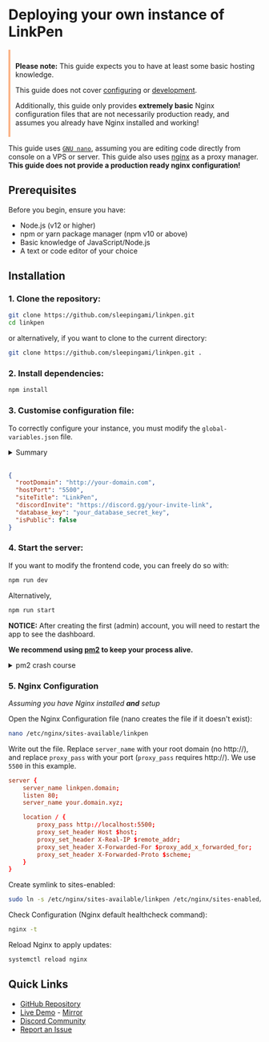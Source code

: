 # Deploying your own instance of LinkPen
<div style="border-left: 4px solid #fab387; padding: 10px 9px 6px 10px;">
    <p><b>Please note:</b> This guide expects you to have at least some basic hosting knowledge.</p>
    <p>This guide does not cover <a href="https://docs.linkpen.xyz/configuration.html" target="_blank">configuring</a> or <a href="https://docs.linkpen.xyz/development.html" target="_blank">development</a>.</p>
    <p>Additionally, this guide only provides <b>extremely basic</b> Nginx configuration files that are not necessarily production ready, and assumes you already have Nginx installed and working!</p>
</div>

This guide uses [`GNU nano`](https://nano-editor.org/), assuming you are editing code directly from console on a VPS or server.
This guide also uses [nginx](https://nginx.org/) as a proxy manager. **This guide does not provide a production ready nginx configuration!**

## Prerequisites

Before you begin, ensure you have:
- Node.js (v12 or higher)
- npm or yarn package manager (npm v10 or above)
- Basic knowledge of JavaScript/Node.js
- A text or code editor of your choice

## Installation

### 1. Clone the repository:
```bash
git clone https://github.com/sleepingami/linkpen.git
cd linkpen
```

or alternatively, if you want to clone to the current directory:
```bash
git clone https://github.com/sleepingami/linkpen.git .
```

### 2. Install dependencies:
```bash
npm install
```

### 3. Customise configuration file:

To correctly configure your instance, you must modify the `global-variables.json` file.
<details>
<summary style="cursor:pointer;">Summary</summary>
<ul>
    <li>rootDomain - Your instances root domain. You must include http://</li>
    <li>hostPort - The port you want to use. We recommend 5500 or 8800.</li>
    <li>siteTitle - The title of your instance. Must be a string of 8 characters or less.</li>
    <li>discordInvite - An invite to your community discord. This is optional.</li>
    <li>database_key - A private database key. DO NOT SHARE THIS WITH ANYONE!</li>
    <li>isPublic - Set to true to allow account creations. You won't be able to create any accounts, not even your own, if this is false. The first account, preferrably yours, will be an admin account!</li>
</ul>
</details><br>

```json
{
  "rootDomain": "http://your-domain.com",
  "hostPort": "5500",
  "siteTitle": "LinkPen",
  "discordInvite": "https://discord.gg/your-invite-link",
  "database_key": "your_database_secret_key",
  "isPublic": false
}
```

### 4. Start the server:

If you want to modify the frontend code, you can freely do so with:
```bash
npm run dev
```
Alternatively,
```bash
npm run start
```

**NOTICE:** After creating the first (admin) account, you will need to restart the app to see the dashboard.

**We recommend using [pm2](https://pm2.keymetrics.io/) to keep your process alive.**

<details>
<summary style="cursor:pointer;">pm2 crash course</summary>

To install pm2:
```bash
npm install pm2 -g
```

**PLEASE NOTE:** We do not recommend running the server in `dev` mode using pm2. Instead, run:
```bash
pm2 start "npm run start" --name linkpen 
```

Afterward, to ensure you can resurrect after a system reboot:
```bash
pm2 save
```

To restart pm2 after a system-wide reboot, you can issue:
```bash
pm2 resurrect
```

Alternatively, if you do change the source code and want pm2 to fetch the new source code with changes:
```bash
pm2 restart linkpen
```
</details>

### 5. Nginx Configuration

_Assuming you have Nginx installed **and** setup_

Open the Nginx Configuration file (nano creates the file if it doesn't exist):
```bash
nano /etc/nginx/sites-available/linkpen
```

Write out the file. Replace `server_name` with your root domain (no http://), and replace `proxy_pass` with your port (`proxy_pass` requires http://). We use `5500` in this example.
```conf
server {
    server_name linkpen.domain;
    listen 80;
    server_name your.domain.xyz;

    location / {
        proxy_pass http://localhost:5500;
        proxy_set_header Host $host;
        proxy_set_header X-Real-IP $remote_addr;
        proxy_set_header X-Forwarded-For $proxy_add_x_forwarded_for;
        proxy_set_header X-Forwarded-Proto $scheme;
    }
}
```

Create symlink to sites-enabled:
```bash
sudo ln -s /etc/nginx/sites-available/linkpen /etc/nginx/sites-enabled/
```

Check Configuration (Nginx default healthcheck command):
```bash
nginx -t
```

Reload Nginx to apply updates:
```bash
systemctl reload nginx
```

## Quick Links

- [GitHub Repository](https://github.com/sleepingami/linkpen)
- [Live Demo](https://linkpen.xyz/) - [Mirror](https://demo.demo.linkpen.xyz)
- [Discord Community](https://discord.gg/pbV2eFEHBt)
- [Report an Issue](https://github.com/sleepingami/linkpen/issues)